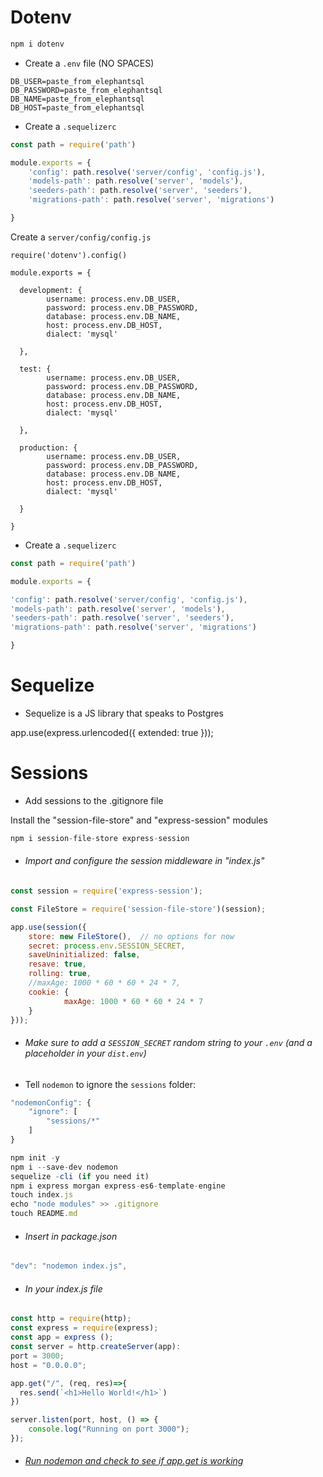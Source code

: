 # Dotenv



```javascript
npm i dotenv
```



* Create a `.env` file (NO SPACES)

```
DB_USER=paste_from_elephantsql
DB_PASSWORD=paste_from_elephantsql
DB_NAME=paste_from_elephantsql
DB_HOST=paste_from_elephantsql
```



* Create a `.sequelizerc`

```javascript
const path = require('path')

module.exports = {
	'config': path.resolve('server/config', 'config.js'),
	'models-path': path.resolve('server', 'models'),
	'seeders-path': path.resolve('server', 'seeders'),
	'migrations-path': path.resolve('server', 'migrations')

}
```



Create a `server/config/config.js`

```
require('dotenv').config()

module.exports = {

  development: {
		username: process.env.DB_USER,
		password: process.env.DB_PASSWORD,
		database: process.env.DB_NAME,
 		host: process.env.DB_HOST,
		dialect: 'mysql'

  },

  test: {
		username: process.env.DB_USER,
		password: process.env.DB_PASSWORD,
		database: process.env.DB_NAME,
		host: process.env.DB_HOST,
		dialect: 'mysql'

  },

  production: {
		username: process.env.DB_USER,
		password: process.env.DB_PASSWORD,
		database: process.env.DB_NAME,
		host: process.env.DB_HOST,
		dialect: 'mysql'

  }

}
```





* Create a `.sequelizerc`

```javascript
const path = require('path')

module.exports = {

'config': path.resolve('server/config', 'config.js'),
'models-path': path.resolve('server', 'models'),
'seeders-path': path.resolve('server', 'seeders'),
'migrations-path': path.resolve('server', 'migrations')

}
```



# Sequelize 



* Sequelize is a JS library that speaks to Postgres





app.use(express.urlencoded({ extended: true }));











# Sessions

* Add sessions to the .gitignore file 

Install the "session-file-store" and "express-session" modules

```javascript
npm i session-file-store express-session
```



* ###### Import and configure the session middleware in "index.js"

```javascript
const session = require('express-session');

const FileStore = require('session-file-store')(session);

app.use(session({
    store: new FileStore(),  // no options for now
    secret: process.env.SESSION_SECRET,
    saveUninitialized: false,
    resave: true,
    rolling: true,
    //maxAge: 1000 * 60 * 60 * 24 * 7,
    cookie: {
            maxAge: 1000 * 60 * 60 * 24 * 7
    }
}));
```



* ###### Make sure to add a `SESSION_SECRET` random string to your `.env` (and a placeholder in your `dist.env`)



* Tell `nodemon` to ignore the `sessions` folder:

```javascript
"nodemonConfig": {
	"ignore": [
		"sessions/*"
	]
}
```





```javascript
npm init -y
npm i --save-dev nodemon 
sequelize -cli (if you need it)
npm i express morgan express-es6-template-engine
touch index.js
echo "node modules" >> .gitignore
touch README.md
```

* ###### Insert in package.json

```javascript
"dev": "nodemon index.js",
```



* ###### In your index.js file

```javascript
const http = require(http);
const express = require(express);
const app = express ();
const server = http.createServer(app):
port = 3000;
host = "0.0.0.0";

app.get("/", (req, res)=>{
  res.send(`<h1>Hello World!</h1>`)
})

server.listen(port, host, () => {
	console.log("Running on port 3000");
});
```



* ###### <u>Run nodemon and check to see if app.get is working</u>







